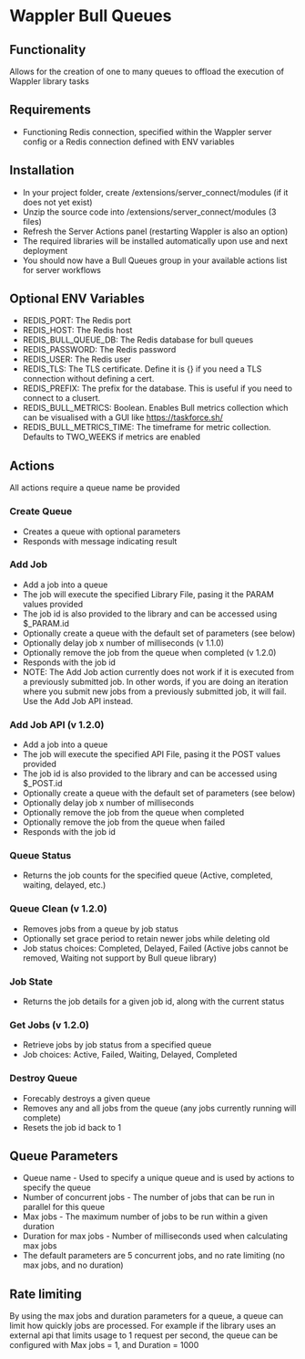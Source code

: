 # Wappler Bull Queues

## Functionality
Allows for the creation of one to many queues to offload the execution of Wappler library tasks

## Requirements
* Functioning Redis connection, specified within the Wappler server config or a Redis connection defined with ENV variables

## Installation
* In your project folder, create /extensions/server_connect/modules (if it does not yet exist)
* Unzip the source code into /extensions/server_connect/modules (3 files)
* Refresh the Server Actions panel (restarting Wappler is also an option)
* The required libraries will be installed automatically upon use and next deployment
* You should now have a Bull Queues group in your available actions list for server workflows

## Optional ENV Variables
* REDIS_PORT: The Redis port
* REDIS_HOST: The Redis host
* REDIS_BULL_QUEUE_DB: The Redis database for bull queues
* REDIS_PASSWORD: The Redis password
* REDIS_USER: The Redis user
* REDIS_TLS: The TLS certificate. Define it is {} if you need a TLS connection without defining a cert.
* REDIS_PREFIX: The prefix for the database. This is useful if you need to connect to a clusert.
* REDIS_BULL_METRICS: Boolean. Enables Bull metrics collection which can be visualised with a GUI like https://taskforce.sh/
* REDIS_BULL_METRICS_TIME: The timeframe for metric collection. Defaults to TWO_WEEKS if metrics are enabled

## Actions
All actions require a queue name be provided

### Create Queue
* Creates a queue with optional parameters
* Responds with message indicating result

### Add Job
* Add a job into a queue
* The job will execute the specified Library File, pasing it the PARAM values provided
* The job id is also provided to the library and can be accessed using $_PARAM.id
* Optionally create a queue with the default set of parameters (see below)
* Optionally delay job x number of milliseconds (v 1.1.0)
* Optionally remove the job from the queue when completed (v 1.2.0)
* Responds with the job id
* NOTE: The Add Job action currently does not work if it is executed from a previously submitted job. In other words, if you are doing an iteration where you submit new jobs from a previously submitted job, it will fail. Use the Add Job API instead.

### Add Job API (v 1.2.0)
* Add a job into a queue
* The job will execute the specified API File, pasing it the POST values provided
* The job id is also provided to the library and can be accessed using $_POST.id
* Optionally create a queue with the default set of parameters (see below)
* Optionally delay job x number of milliseconds
* Optionally remove the job from the queue when completed
* Optionally remove the job from the queue when failed
* Responds with the job id

### Queue Status
* Returns the job counts for the specified queue (Active, completed, waiting, delayed, etc.)

### Queue Clean (v 1.2.0)
* Removes jobs from a queue by job status
* Optionally set grace period to retain newer jobs while deleting old
* Job status choices: Completed, Delayed, Failed (Active jobs cannot be removed, Waiting not support by Bull queue library)

### Job State
* Returns the job details for a given job id, along with the current status

### Get Jobs (v 1.2.0)
* Retrieve jobs by job status from a specified queue
* Job choices: Active, Failed, Waiting, Delayed, Completed

### Destroy Queue
* Forecably destroys a given queue
* Removes any and all jobs from the queue (any jobs currently running will complete)
* Resets the job id back to 1

## Queue Parameters
* Queue name - Used to specify a unique queue and is used by actions to specify the queue
* Number of concurrent jobs - The number of jobs that can be run in parallel for this queue
* Max jobs - The maximum number of jobs to be run within a given duration
* Duration for max jobs - Number of milliseconds used when calculating max jobs
* The default parameters are 5 concurrent jobs, and no rate limiting (no max jobs, and no duration)

## Rate limiting
By using the max jobs and duration parameters for a queue, a queue can limit how quickly jobs are processed.  For example if the library uses an external api that limits usage to 1 request per second, the queue can be configured with Max jobs = 1, and Duration = 1000
